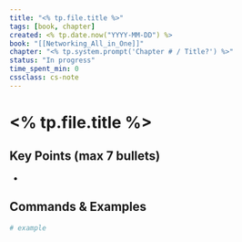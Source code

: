 ```yaml
---
title: "<% tp.file.title %>"
tags: [book, chapter]
created: <% tp.date.now("YYYY-MM-DD") %>
book: "[[Networking_All_in_One]]"
chapter: "<% tp.system.prompt('Chapter # / Title?') %>"
status: "In progress"
time_spent_min: 0
cssclass: cs-note
---
```

# <% tp.file.title %>

## Key Points (max 7 bullets)
- 

## Commands & Examples
```bash
# example
